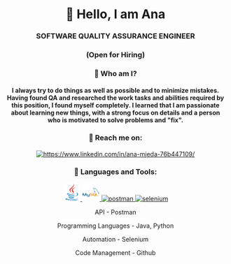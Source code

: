 
<h1 align="center">👋 Hello, I am Ana</h1>
<h3 align="center">SOFTWARE QUALITY ASSURANCE ENGINEER</h3>

<h3 align="center">(Open for Hiring)</h3>

<h3 align="center">💬 Who am I?</h3>
<h4 align="center">I always try to do things as well as possible and to minimize mistakes. Having found QA and researched the work tasks and abilities required by this position, I found myself completely. I learned that I am passionate about learning new things, with a strong focus on details and a person who is motivated to solve problems and "fix".</h4>

<h3 align="center">🔎 Reach me on:</h3>
<p align="center">
<a href="https://linkedin.com/in/https://www.linkedin.com/in/ana-mjeda-76b447109/" target="blank"><img align="center" src="https://raw.githubusercontent.com/rahuldkjain/github-profile-readme-generator/master/src/images/icons/Social/linked-in-alt.svg" alt="https://www.linkedin.com/in/ana-mjeda-76b447109/" height="30" width="40" /></a>
</p>

<h3 align="center">🔭 Languages and Tools:</h3>
<p align="center"> <a href="https://www.java.com" target="_blank" rel="noreferrer"> <img src="https://raw.githubusercontent.com/devicons/devicon/master/icons/java/java-original.svg" alt="java" width="40" height="40"/> </a> <a href="https://www.mysql.com/" target="_blank" rel="noreferrer"> <img src="https://raw.githubusercontent.com/devicons/devicon/master/icons/mysql/mysql-original-wordmark.svg" alt="mysql" width="40" height="40"/> </a> <a href="https://postman.com" target="_blank" rel="noreferrer"> <img src="https://www.vectorlogo.zone/logos/getpostman/getpostman-icon.svg" alt="postman" width="40" height="40"/> </a> <a href="https://www.selenium.dev" target="_blank" rel="noreferrer"> <img src="https://raw.githubusercontent.com/detain/svg-logos/780f25886640cef088af994181646db2f6b1a3f8/svg/selenium-logo.svg" alt="selenium" width="40" height="40"/> </a> </p>

<p align="center">API - Postman</p>

<p align="center">Programming Languages - Java, Python</p>

<p align="center">Automation - Selenium</p>

<p align="center">Code Management - Github</p>
